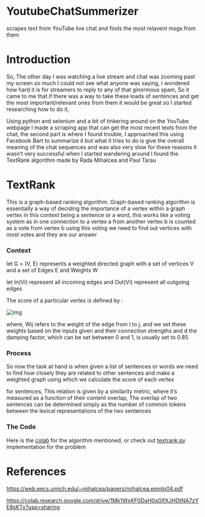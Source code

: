 # YoutubeChatSummerizer
scrapes text from YouTube live chat and finds the most relavent msgs from them

# Introduction
So, The other day I was watching a live stream and chat was zooming past my screen so much I could not see what anyone was saying, I wondered how hard it is for streamers to reply to any of that ginormous spam, So it came to me that if there was a way to take these loads of sentences and get the most important/relevant ones from them it would be great so I started researching how to do it,

Using python and selenium and a bit of tinkering around on the YouTube webpage I made a scraping app that can get the most recent texts from the chat, the second part is where I found trouble, I approached this using Facebook Bart to summarize it but what it tries to do is give the overall meaning of the chat sequences and was also very slow for these reasons it wasn’t very successful when I started wandering around I found the TextRank algorithm made by Rada Mihalcea and Paul Tarau

# TextRank
This is a graph-based ranking algorithm. Graph-based ranking algorithm is essentially a way of deciding the importance of a vertex within a graph vertex in this context being a sentence or a word, this works like a voting system as in one connection to a vertex a from another vertex b is counted as a vote from vertex b using this voting we need to find out vertices with most votes and they are our answer

### Context
let G = (V, E) represents a weighted directed graph with a set of vertices V and a set of Edges E and Weights W

let In(Vi) represent all incoming edges and Out(Vi) represent all outgoing edges

The score of a particular vertex is defined by :

![img](https://substackcdn.com/image/fetch/f_auto,q_auto:good,fl_progressive:steep/https%3A%2F%2Fbucketeer-e05bbc84-baa3-437e-9518-adb32be77984.s3.amazonaws.com%2Fpublic%2Fimages%2Ff175ec37-b14c-4aa7-b3b6-e2ba129a1e29_565x96.png)

where, Wij refers to the weight of the edge from I to j, and we set these weights based on the inputs given and their connection strengths and d the damping factor, which can be set between 0 and 1, is usually set to 0.85

### Process
So now the task at hand is when given a list of sentences or words we need to find how closely they are related to other sentences and make a weighted graph using which we calculate the score of each vertex

for sentences, This relation is given by a similarity metric, where it’s measured as a function of their content overlap, The overlap of two sentences can be determined simply as the number of common tokens between the lexical representations of the two sentences

### The Code
Here is the [colab](https://colab.research.google.com/drive/1Mk1WxKF0DaH0sGlfXJHDtNA7zYE8sKTx?usp=sharing) for the algorithm mentioned, or check out [textrank.py](./textrank.py) implementation for the problem

# References

https://web.eecs.umich.edu/~mihalcea/papers/mihalcea.emnlp04.pdf

https://colab.research.google.com/drive/1Mk1WxKF0DaH0sGlfXJHDtNA7zYE8sKTx?usp=sharing
